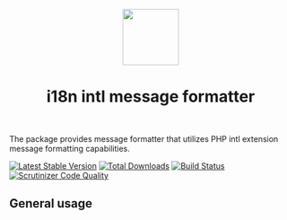 <p align="center">
    <a href="https://github.com/yiisoft" target="_blank">
        <img src="https://avatars0.githubusercontent.com/u/993323" height="100px">
    </a>
    <h1 align="center">i18n intl message formatter</h1>
    <br>
</p>

The package provides message formatter that utilizes PHP intl extension message formatting capabilities.

[![Latest Stable Version](https://poser.pugx.org/yiisoft/i18n-formatter-intl/v/stable.png)](https://packagist.org/packages/yiisoft/i18n-formatter-intl)
[![Total Downloads](https://poser.pugx.org/yiisoft/i18n-formatter-intl/downloads.png)](https://packagist.org/packages/yiisoft/i18n-formatter-intl)
[![Build Status](https://travis-ci.org/yiisoft/i18n-formatter-intl.svg?branch=master)](https://travis-ci.org/yiisoft/i18n-formatter-intl)
[![Scrutinizer Code Quality](https://scrutinizer-ci.com/g/yiisoft/i18n-formatter-intl/badges/quality-score.png?b=master)](https://scrutinizer-ci.com/g/yiisoft/i18n-formatter-intl/?branch=master)

## General usage

